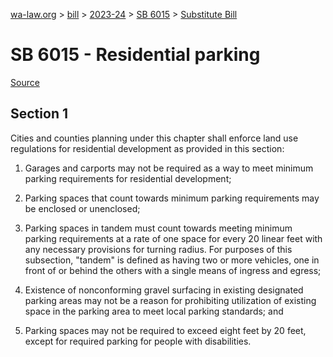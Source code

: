 [wa-law.org](/) > [bill](/bill/) > [2023-24](/bill/2023-24/) > [SB 6015](/bill/2023-24/sb/6015/) > [Substitute Bill](/bill/2023-24/sb/6015/S/)

# SB 6015 - Residential parking

[Source](http://lawfilesext.leg.wa.gov/biennium/2023-24/Pdf/Bills/Senate%20Bills/6015-S.pdf)

## Section 1
Cities and counties planning under this chapter shall enforce land use regulations for residential development as provided in this section:

1. Garages and carports may not be required as a way to meet minimum parking requirements for residential development;

2. Parking spaces that count towards minimum parking requirements may be enclosed or unenclosed;

3. Parking spaces in tandem must count towards meeting minimum parking requirements at a rate of one space for every 20 linear feet with any necessary provisions for turning radius. For purposes of this subsection, "tandem" is defined as having two or more vehicles, one in front of or behind the others with a single means of ingress and egress;

4. Existence of nonconforming gravel surfacing in existing designated parking areas may not be a reason for prohibiting utilization of existing space in the parking area to meet local parking standards; and

5. Parking spaces may not be required to exceed eight feet by 20 feet, except for required parking for people with disabilities.
